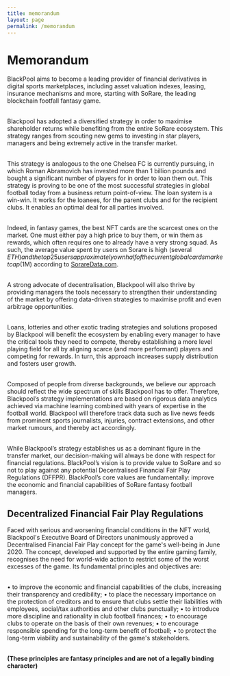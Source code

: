 ```yaml
---
title: memorandum
layout: page
permalink: /memorandum
---
```


# Memorandum
BlackPool aims to become a leading provider of financial derivatives in digital sports marketplaces, including asset valuation indexes, leasing, insurance mechanisms and more, starting with SoRare, the leading blockchain footfall fantasy game.

<br />Blackpool has adopted a diversified strategy in order to maximise shareholder returns while benefiting from the entire SoRare ecosystem. This strategy ranges from scouting new gems to investing in star players, managers and being extremely active in the transfer market.

<br />This strategy is analogous to the one Chelsea FC is currently pursuing, in which Roman Abramovich has invested more than 1 billion pounds and bought a significant number of players for in order to loan them out. This strategy is proving to be one of the most successful strategies in global football today from a business return point-of-view. The loan system is a win-win. It works for the loanees, for the parent clubs and for the recipient clubs. It enables an optimal deal for all parties involved.

<br />Indeed, in fantasy games, the best NFT cards are the scarcest ones on the market. One must either pay a high price to buy them, or win them as rewards, which often requires one to already have a very strong squad. As such, the average value spent by users on Sorare is high (several $ETH) and the top 25 users approximately own half of the current global cards market cap ($1M) according to [SorareData.com](https://SorareData.com).

<br />A strong advocate of decentralisation, Blackpool will also thrive by providing managers the tools necessary to strengthen their understanding of the market by offering data-driven strategies to maximise profit and even arbitrage opportunities.

<br />Loans, lotteries and other exotic trading strategies and solutions proposed by Blackpool will benefit the ecosystem by enabling every manager to have the critical tools they need to compete, thereby establishing a more level playing field for all by aligning scarce (and more performant) players and competing for rewards. In turn, this approach increases supply distribution and fosters user growth.

<br />Composed of people from diverse backgrounds, we believe our approach should reflect the wide spectrum of skills Blackpool has to offer. Therefore, Blackpool’s strategy implementations are based on rigorous data analytics achieved via machine learning combined with years of expertise in the football world.  Blackpool will therefore track data such as live news feeds from prominent sports journalists, injuries, contract extensions, and other market rumours, and thereby act accordingly.

<br />While Blackpool’s strategy establishes us as a dominant figure in the transfer market, our decision-making will always be done with respect for financial regulations. BlackPool’s vision is to provide value to SoRare and so not to play against any potential Decentralised Financial Fair Play Regulations (DFFPR). BlackPool’s core values are fundamentally: improve the economic and financial capabilities of SoRare fantasy football managers.

## Decentralized Financial Fair Play Regulations
Faced with serious and worsening financial conditions in the NFT world, Blackpool's Executive Board of Directors unanimously approved a Decentralised Financial Fair Play concept for the game's well-being in June 2020. The concept, developed and supported by the entire gaming family, recognises the need for world-wide action to restrict some of the worst excesses of the game. Its fundamental principles and objectives are:

<br />
• to improve the economic and financial capabilities of the clubs, increasing their transparency and credibility;
• to place the necessary importance on the protection of creditors and to ensure that clubs settle their liabilities with employees, social/tax authorities and other clubs punctually;
• to introduce more discipline and rationality in club football finances;
• to encourage clubs to operate on the basis of their own revenues;
• to encourage responsible spending for the long-term benefit of football;
• to protect the long-term viability and sustainability of the game's stakeholders.

<br />**(These principles are fantasy principles and are not of a legally binding character)**
